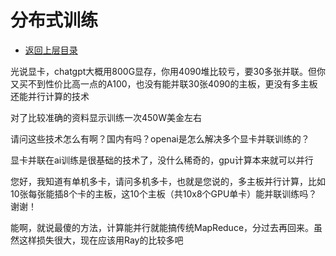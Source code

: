 # 分布式训练

* [返回上层目录](../machine-learning-framework.md)

光说显卡，chatgpt大概用800G显存，你用4090堆比较亏，要30多张并联。但你又买不到性价比高一点的A100，也没有能并联30张4090的主板，更没有多主板还能并行计算的技术

对了比较准确的资料显示训练一次450W美金左右

请问这些技术怎么有啊？国内有吗？openai是怎么解决多个显卡并联训练的？

显卡并联在ai训练是很基础的技术了，没什么稀奇的，gpu计算本来就可以并行

您好，我知道有单机多卡，请问多机多卡，也就是您说的，多主板并行计算，比如10张每张能插8个卡的主板，这10个主板（共10x8个GPU单卡）能并联训练吗？谢谢！

能啊，就说最傻的方法，计算能并行就能搞传统MapReduce，分过去再回来。虽然这样损失很大，现在应该用Ray的比较多吧

